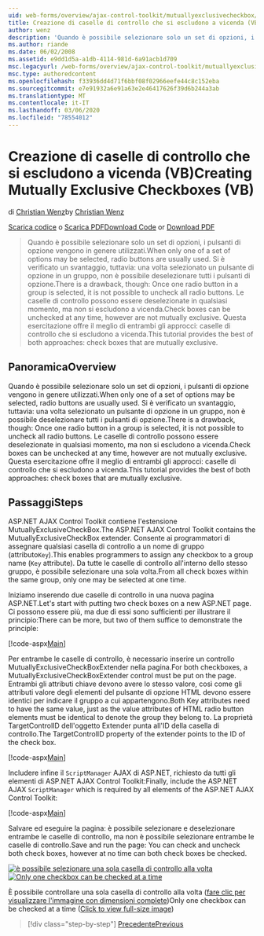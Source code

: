 ```yaml
---
uid: web-forms/overview/ajax-control-toolkit/mutuallyexclusivecheckbox/creating-mutually-exclusive-checkboxes-vb
title: Creazione di caselle di controllo che si escludono a vicenda (VB) | Microsoft Docs
author: wenz
description: 'Quando è possibile selezionare solo un set di opzioni, i pulsanti di opzione vengono in genere utilizzati. Si è verificato un svantaggio, tuttavia: una volta selezionato un pulsante di opzione in un gruppo,...'
ms.author: riande
ms.date: 06/02/2008
ms.assetid: e9dd1d5a-a1db-4114-981d-6a91acb1d709
msc.legacyurl: /web-forms/overview/ajax-control-toolkit/mutuallyexclusivecheckbox/creating-mutually-exclusive-checkboxes-vb
msc.type: authoredcontent
ms.openlocfilehash: f33936dd4d71f6bbf08f02966eefe44c8c152eba
ms.sourcegitcommit: e7e91932a6e91a63e2e46417626f39d6b244a3ab
ms.translationtype: MT
ms.contentlocale: it-IT
ms.lasthandoff: 03/06/2020
ms.locfileid: "78554012"
---
```

# <a name="creating-mutually-exclusive-checkboxes-vb"></a><span data-ttu-id="09b1f-104">Creazione di caselle di controllo che si escludono a vicenda (VB)</span><span class="sxs-lookup"><span data-stu-id="09b1f-104">Creating Mutually Exclusive Checkboxes (VB)</span></span>

<span data-ttu-id="09b1f-105">di [Christian Wenz](https://github.com/wenz)</span><span class="sxs-lookup"><span data-stu-id="09b1f-105">by [Christian Wenz](https://github.com/wenz)</span></span>

<span data-ttu-id="09b1f-106">[Scarica codice](https://download.microsoft.com/download/9/3/f/93f8daea-bebd-4821-833b-95205389c7d0/MutuallyExclusiveCheckBox0.vb.zip) o [Scarica PDF](https://download.microsoft.com/download/b/6/a/b6ae89ee-df69-4c87-9bfb-ad1eb2b23373/mutuallyexclusivecheckbox0VB.pdf)</span><span class="sxs-lookup"><span data-stu-id="09b1f-106">[Download Code](https://download.microsoft.com/download/9/3/f/93f8daea-bebd-4821-833b-95205389c7d0/MutuallyExclusiveCheckBox0.vb.zip) or [Download PDF](https://download.microsoft.com/download/b/6/a/b6ae89ee-df69-4c87-9bfb-ad1eb2b23373/mutuallyexclusivecheckbox0VB.pdf)</span></span>

> <span data-ttu-id="09b1f-107">Quando è possibile selezionare solo un set di opzioni, i pulsanti di opzione vengono in genere utilizzati.</span><span class="sxs-lookup"><span data-stu-id="09b1f-107">When only one of a set of options may be selected, radio buttons are usually used.</span></span> <span data-ttu-id="09b1f-108">Si è verificato un svantaggio, tuttavia: una volta selezionato un pulsante di opzione in un gruppo, non è possibile deselezionare tutti i pulsanti di opzione.</span><span class="sxs-lookup"><span data-stu-id="09b1f-108">There is a drawback, though: Once one radio button in a group is selected, it is not possible to uncheck all radio buttons.</span></span> <span data-ttu-id="09b1f-109">Le caselle di controllo possono essere deselezionate in qualsiasi momento, ma non si escludono a vicenda.</span><span class="sxs-lookup"><span data-stu-id="09b1f-109">Check boxes can be unchecked at any time, however are not mutually exclusive.</span></span> <span data-ttu-id="09b1f-110">Questa esercitazione offre il meglio di entrambi gli approcci: caselle di controllo che si escludono a vicenda.</span><span class="sxs-lookup"><span data-stu-id="09b1f-110">This tutorial provides the best of both approaches: check boxes that are mutually exclusive.</span></span>

## <a name="overview"></a><span data-ttu-id="09b1f-111">Panoramica</span><span class="sxs-lookup"><span data-stu-id="09b1f-111">Overview</span></span>

<span data-ttu-id="09b1f-112">Quando è possibile selezionare solo un set di opzioni, i pulsanti di opzione vengono in genere utilizzati.</span><span class="sxs-lookup"><span data-stu-id="09b1f-112">When only one of a set of options may be selected, radio buttons are usually used.</span></span> <span data-ttu-id="09b1f-113">Si è verificato un svantaggio, tuttavia: una volta selezionato un pulsante di opzione in un gruppo, non è possibile deselezionare tutti i pulsanti di opzione.</span><span class="sxs-lookup"><span data-stu-id="09b1f-113">There is a drawback, though: Once one radio button in a group is selected, it is not possible to uncheck all radio buttons.</span></span> <span data-ttu-id="09b1f-114">Le caselle di controllo possono essere deselezionate in qualsiasi momento, ma non si escludono a vicenda.</span><span class="sxs-lookup"><span data-stu-id="09b1f-114">Check boxes can be unchecked at any time, however are not mutually exclusive.</span></span> <span data-ttu-id="09b1f-115">Questa esercitazione offre il meglio di entrambi gli approcci: caselle di controllo che si escludono a vicenda.</span><span class="sxs-lookup"><span data-stu-id="09b1f-115">This tutorial provides the best of both approaches: check boxes that are mutually exclusive.</span></span>

## <a name="steps"></a><span data-ttu-id="09b1f-116">Passaggi</span><span class="sxs-lookup"><span data-stu-id="09b1f-116">Steps</span></span>

<span data-ttu-id="09b1f-117">ASP.NET AJAX Control Toolkit contiene l'estensione MutuallyExclusiveCheckBox.</span><span class="sxs-lookup"><span data-stu-id="09b1f-117">The ASP.NET AJAX Control Toolkit contains the MutuallyExclusiveCheckBox extender.</span></span> <span data-ttu-id="09b1f-118">Consente ai programmatori di assegnare qualsiasi casella di controllo a un nome di gruppo (attributo`Key`).</span><span class="sxs-lookup"><span data-stu-id="09b1f-118">This enables programmers to assign any checkbox to a group name (`Key` attribute).</span></span> <span data-ttu-id="09b1f-119">Da tutte le caselle di controllo all'interno dello stesso gruppo, è possibile selezionare una sola volta.</span><span class="sxs-lookup"><span data-stu-id="09b1f-119">From all check boxes within the same group, only one may be selected at one time.</span></span>

<span data-ttu-id="09b1f-120">Iniziamo inserendo due caselle di controllo in una nuova pagina ASP.NET.</span><span class="sxs-lookup"><span data-stu-id="09b1f-120">Let's start with putting two check boxes on a new ASP.NET page.</span></span> <span data-ttu-id="09b1f-121">Ci possono essere più, ma due di essi sono sufficienti per illustrare il principio:</span><span class="sxs-lookup"><span data-stu-id="09b1f-121">There can be more, but two of them suffice to demonstrate the principle:</span></span>

[!code-aspx[Main](creating-mutually-exclusive-checkboxes-vb/samples/sample1.aspx)]

<span data-ttu-id="09b1f-122">Per entrambe le caselle di controllo, è necessario inserire un controllo MutuallyExclusiveCheckBoxExtender nella pagina.</span><span class="sxs-lookup"><span data-stu-id="09b1f-122">For both checkboxes, a MutuallyExclusiveCheckBoxExtender control must be put on the page.</span></span> <span data-ttu-id="09b1f-123">Entrambi gli attributi chiave devono avere lo stesso valore, così come gli attributi valore degli elementi del pulsante di opzione HTML devono essere identici per indicare il gruppo a cui appartengono.</span><span class="sxs-lookup"><span data-stu-id="09b1f-123">Both Key attributes need to have the same value, just as the value attributes of HTML radio button elements must be identical to denote the group they belong to.</span></span> <span data-ttu-id="09b1f-124">La proprietà TargetControlID dell'oggetto Extender punta all'ID della casella di controllo.</span><span class="sxs-lookup"><span data-stu-id="09b1f-124">The TargetControlID property of the extender points to the ID of the check box.</span></span>

[!code-aspx[Main](creating-mutually-exclusive-checkboxes-vb/samples/sample2.aspx)]

<span data-ttu-id="09b1f-125">Includere infine il `ScriptManager` AJAX di ASP.NET, richiesto da tutti gli elementi di ASP.NET AJAX Control Toolkit:</span><span class="sxs-lookup"><span data-stu-id="09b1f-125">Finally, include the ASP.NET AJAX `ScriptManager` which is required by all elements of the ASP.NET AJAX Control Toolkit:</span></span>

[!code-aspx[Main](creating-mutually-exclusive-checkboxes-vb/samples/sample3.aspx)]

<span data-ttu-id="09b1f-126">Salvare ed eseguire la pagina: è possibile selezionare e deselezionare entrambe le caselle di controllo, ma non è possibile selezionare entrambe le caselle di controllo.</span><span class="sxs-lookup"><span data-stu-id="09b1f-126">Save and run the page: You can check and uncheck both check boxes, however at no time can both check boxes be checked.</span></span>

<span data-ttu-id="09b1f-127">[![è possibile selezionare una sola casella di controllo alla volta](creating-mutually-exclusive-checkboxes-vb/_static/image2.png)](creating-mutually-exclusive-checkboxes-vb/_static/image1.png)</span><span class="sxs-lookup"><span data-stu-id="09b1f-127">[![Only one checkbox can be checked at a time](creating-mutually-exclusive-checkboxes-vb/_static/image2.png)](creating-mutually-exclusive-checkboxes-vb/_static/image1.png)</span></span>

<span data-ttu-id="09b1f-128">È possibile controllare una sola casella di controllo alla volta ([fare clic per visualizzare l'immagine con dimensioni complete](creating-mutually-exclusive-checkboxes-vb/_static/image3.png))</span><span class="sxs-lookup"><span data-stu-id="09b1f-128">Only one checkbox can be checked at a time ([Click to view full-size image](creating-mutually-exclusive-checkboxes-vb/_static/image3.png))</span></span>

> [!div class="step-by-step"]
> [<span data-ttu-id="09b1f-129">Precedente</span><span class="sxs-lookup"><span data-stu-id="09b1f-129">Previous</span></span>](creating-mutually-exclusive-checkboxes-cs.md)
